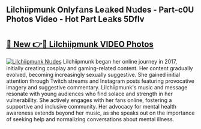 ## Lilchiipmunk Onlyf𝚊ns Le𝚊ked N𝚞des - Part-c0U Photos Video - Hot Part Le𝚊ks 5DfIv

# <h2><a href="http://ab20707.deff.icu/?id=Lilchiipmunk">🔗 New 👉🔴 Lilchiipmunk VIDEO Photos</a></h2>

[![Lilchiipmunk N𝚞des](https://i.imgur.com/rIISA9y.gif)](http://ab20707.deff.icu/?id=Lilchiipmunk)
Lilchiipmunk began her online journey in 2017, initially creating cosplay and gaming-related content. Her content gradually evolved, becoming increasingly sexually suggestive. She gained initial attention through Twitch streams and Instagram posts featuring provocative imagery and suggestive commentary. Lilchiipmunk's music and message resonate with young audiences who find solace and strength in her vulnerability. She actively engages with her fans online, fostering a supportive and inclusive community. Her advocacy for mental health awareness extends beyond her music, as she speaks out on the importance of seeking help and normalizing conversations about mental illness.
